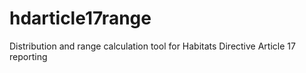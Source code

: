 # hdarticle17range
Distribution and range calculation tool for Habitats Directive Article 17 reporting
